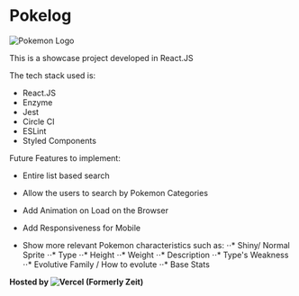 # Pokelog

![Pokemon Logo](https://raw.githubusercontent.com/MFRamon/Pokeshop/master/pokemon-logo.png)

This is a showcase project developed in React.JS

The tech stack used is: 

* React.JS 
* Enzyme 
* Jest
* Circle CI
* ESLint
* Styled Components

Future Features to implement: 

* Entire list based search
* Allow the users to search by Pokemon Categories
* Add Animation on Load on the Browser
* Add Responsiveness for Mobile

* Show more relevant Pokemon characteristics such as: 
⋅⋅* Shiny/ Normal Sprite
⋅⋅* Type
⋅⋅* Height
⋅⋅* Weight
⋅⋅* Description
⋅⋅* Type's Weakness
⋅⋅* Evolutive Family / How to evolute 
⋅⋅* Base Stats

**Hosted by ![Vercel (Formerly Zeit)](https://vercel.com)**
